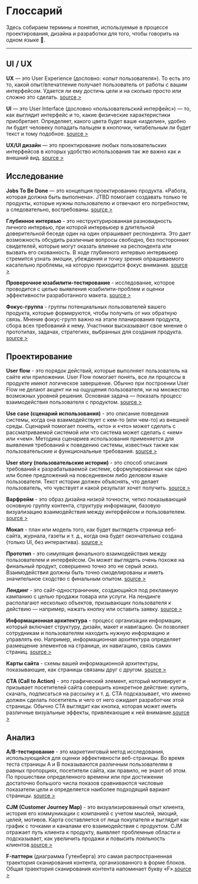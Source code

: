 # Глоссарий #

Здесь собираем термины и понятия, используемые в процессе проектирования, дизайна и разработки для того, чтобы говорить на одном языке :slightly_smiling_face:.
***

## UI / UX ##

**UX** — это User Experience (дословно: «опыт пользователя»). То есть это то, какой опыт/впечатление получает пользователь от работы с вашим интерфейсом. Удается ли ему достичь цели и на сколько просто или сложно это сделать. [source >](https://habr.com/ru/post/321312/)

**UI** — это User Interface (дословно «пользовательский интерфейс») — то, как выглядит интерфейс и то, какие физические характеристики приобретает. Определяет, какого цвета будет ваше «изделие», удобно ли будет человеку попадать пальцем в кнопочки, читабельным ли будет текст и тому подобное. [source >](https://habr.com/ru/post/321312/)

**UX/UI дизайн** — это проектирование любых пользовательских интерфейсов в которых удобство использования так же важно как и внешний вид. [source >](https://habr.com/ru/post/321312/)

## Исследование ##

**Jobs To Be Done** — это концепция проектированию продукта. «Работа, которая должна быть выполнена». JTBD помогает создавать только те продукты, которые нужны пользователю и отвечают его потребностям, а следовательно, востребованы. [source >](https://skillbox.ru/media/management/klientskiy_servis/)

**Глубинное интервью** - это неструктурированная разновидность личного интервью, при которой интервьюер в длительной доверительной беседе один на один опрашивает респондента. Это дает возможность обсудить различные вопросы свободно, без посторонних свидетелей, которые могут оказать влияние на респондента или вызвать его скованность. В ходе глубинного интервью интервьюер стремится узнать эмоции, убеждения и точку зрения опрашиваемого касательно проблемы, на которую приходится фокус внимания. [source >](https://molinos.ru/about/blog/slovar-ux-terminov)

**Проверочное юзабилити-тестирование** - исследование, которое проводится с целью выявления юзабилити-проблем и оценки эффективности разработанного макета. [source >](https://molinos.ru/about/blog/slovar-ux-terminov)

**Фокус-группа** - группы потенциальных пользователей вашего продукта, которые формируются, чтобы получить от них обратную связь. Мнение фокус-групп важно на этапе планирования продукта, сбора всех требований к нему. Участники высказывают свое мнение о прототипах, задачах, стратегиях, выбранных для создания продукта. [source >](https://molinos.ru/about/blog/slovar-ux-terminov)

## Проектирование ##

**User flow** - это порядок действий, которые выполняет пользователь на сайте или приложении. User Flow помогает понять, все ли процессы в продукте имеют логическое завершение. Обычно при построении User Flow не делают акцент ни на ощущения пользователя, ни на множество возможных уровней решения. Основная задача — показать процесс взаимодействия пользователя с продуктом. [source >](https://molinos.ru/about/blog/slovar-ux-terminov)

**Use case (сценарий использования)** - это описание поведения системы, когда она взаимодействует с кем-то (или чем-то) из внешней среды. Сценарий помогает понять, «кто» и «что» может сделать с рассматриваемой системой или что система может сделать с «кем» или «чем». Методика сценариев использования применяется для выявления требований к поведению системы, известных также как пользовательские и функциональные требования. [source >](https://molinos.ru/about/blog/slovar-ux-terminov)

**User story (пользовательские истории)** - это способ описания требований к разрабатываемой системе, сформулированных как одно или более предложений на повседневном либо деловом языке пользователя. Текст истории должен объяснять, что делает пользователь, что чувствует и какой результат хочет получить. [source >](https://molinos.ru/about/blog/slovar-ux-terminov)

**Варфрейм** - это образ дизайна низкой точности, четко показывающий основную группу контента, структуру информации, базовую визуализацию взаимодействия между интерфейсом и пользователем. [source >](https://molinos.ru/about/blog/slovar-ux-terminov)

**Мокап** - план или модель того, как будет выглядеть страница веб-сайта, журнала, газеты и т. д., когда она будет окончательно создана (только UI, без интерактива). [source >](https://molinos.ru/about/blog/slovar-ux-terminov)

**Прототип** - это симуляция финального взаимодействия между пользователем и интерфейсом. Он может выглядеть очень похоже на финальный продукт, совершенно точно это не серый эскиз. Взаимодействия должны быть точно смоделированы и иметь значительное сходство с финальным опытом. [source >](https://molinos.ru/about/blog/slovar-ux-terminov)

**Лендинг** - это сайт-одностраничник, создающийся под рекламную кампанию с целью продажи товара или услуги. На лендинге располагают несколько объектов, призывающих пользователя к действию — например, нажать кнопку или оставить заявку. [source >](https://molinos.ru/about/blog/slovar-ux-terminov)

**Информационная архитектура** - процесс организации информации, который включает структуру, дизайн, макет и навигацию. Он позволяет сотрудникам и пользователям находить нужную информацию и управлять ею. Например, информационная архитектура определяет размещение элементов на странице, их навигацию, связь самих страниц. [source >](https://molinos.ru/about/blog/slovar-ux-terminov)

**Карты сайта** - схемы вашей информационной архитектуры, показывающие, как страницы связаны друг с другом. [source >](https://molinos.ru/about/blog/slovar-ux-terminov)

**CTA (Call to Action)** - это графический элемент, который мотивирует и призывает посетителей сайта совершить конкретное действие: купить, скачать, подписаться на рассылку и т. д. СТА подсказывает, что именно должен сделать посетитель и чего от него ожидает разработчик этой страницы. Обычно CTA выглядит как кнопка, которая может иметь различные визуальные эффекты, привлекающие к ней внимание.[source >](https://molinos.ru/about/blog/slovar-ux-terminov)


## Анализ ##

**A/B-тестирование** - это маркетинговый метод исследования, использующийся для оценки эффективности веб-страницы. Во время теста страницы А и В показываются различным пользователям в равных пропорциях, посетители сайта, как правило, не знают об этом. По прошествии определенного времени или при достижении достаточно большого числа показов сравниваются числовые показатели цели и определяется наиболее подходящий вариант страницы. [source >](https://molinos.ru/about/blog/slovar-ux-terminov)

**CJM (Customer Journey Map)** - это визуализированный опыт клиента, история его коммуникации с компанией с учетом мыслей, эмоций, целей, мотивов. Карта составляется от лица покупателя и выглядит как график с точками и каналами его взаимодействия с продуктом. CJM отражает путь клиента к продукту, выявляет проблемные области и подсказывает, как увеличить продажи и повысить лояльность клиентов.[source >](https://molinos.ru/about/blog/slovar-ux-terminov)

**F-паттерн** (диаграмма Гутенберга) это самая распространенная траектория сканирования контента, организованного в форме блоков. Общая траектория сканирования контента напоминает букву «F».[source >](https://molinos.ru/about/blog/slovar-ux-terminov)
